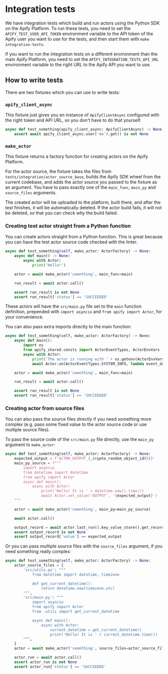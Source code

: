 Integration tests
=================

We have integration tests which build and run actors using the Python SDK on the Apify Platform.
To run these tests, you need to set the `APIFY_TEST_USER_API_TOKEN` environment variable to the API token of the Apify user you want to use for the tests,
and then start them with `make integration-tests`.

If you want to run the integration tests on a different environment than the main Apify Platform,
you need to set the `APIFY_INTEGRATION_TESTS_API_URL` environment variable to the right URL to the Apify API you want to use.

How to write tests
------------------

There are two fixtures which you can use to write tests:

### `apify_client_async`

This fixture just gives you an instance of `ApifyClientAsync` configured with the right token and API URL,
so you don't have to do that yourself.

```python
async def test_something(apify_client_async: ApifyClientAsync) -> None:
    assert await apify_client_async.user('me').get() is not None
```

### `make_actor`

This fixture returns a factory function for creating actors on the Apify Platform.

For the actor source, the fixture takes the files from `tests/integration/actor_source_base`,
builds the Apify SDK wheel from the current codebase,
and adds the actor source you passed to the fixture as an argument.
You have to pass exactly one of the `main_func`, `main_py` and `source_files` arguments.

The created actor will be uploaded to the platform, built there, and after the test finishes, it will be automatically deleted.
If the actor build fails, it will not be deleted, so that you can check why the build failed.

### Creating test actor straight from a Python function

You can create actors straight from a Python function.
This is great because you can have the test actor source code checked with the linter.

```python
async def test_something(self, make_actor: ActorFactory) -> None:
    async def main() -> None:
        async with Actor:
            print('Hello!')

    actor = await make_actor('something', main_func=main)

    run_result = await actor.call()

    assert run_result is not None
    assert run_result['status'] == 'SUCCEEDED'
```

These actors will have the `src/main.py` file set to the `main` function definition,
prepended with `import asyncio` and `from apify import Actor`, for your convenience.

You can also pass extra imports directly to the main function:

```python
async def test_something(self, make_actor: ActorFactory) -> None:
    async def main():
        import os
        from apify_shared.consts import ActorEventTypes, ActorEnvVars
        async with Actor:
            print('The actor is running with ' + os.getenv(ActorEnvVars.MEMORY_MBYTES) + 'MB of memory')
            await Actor.on(ActorEventTypes.SYSTEM_INFO, lambda event_data: print(event_data))

    actor = await make_actor('something', main_func=main)

    run_result = await actor.call()

    assert run_result is not None
    assert run_result['status'] == 'SUCCEEDED'
```

### Creating actor from source files

You can also pass the source files directly if you need something more complex
(e.g. pass some fixed value to the actor source code or use multiple source files).

To pass the source code of the `src/main.py` file directly, use the `main_py` argument to `make_actor`:

```python
async def test_something(self, make_actor: ActorFactory) -> None:
    expected_output = f'ACTOR_OUTPUT_{_crypto_random_object_id(5)}'
    main_py_source = f"""
        import asyncio
        from datetime import datetime
        from apify import Actor
        async def main():
            async with Actor:
                print('Hello! It is ' + datetime.now().time())
                await Actor.set_value('OUTPUT', '{expected_output}')
    """

    actor = await make_actor('something', main_py=main_py_source)

    await actor.call()

    output_record = await actor.last_run().key_value_store().get_record('OUTPUT')
    assert output_record is not None
    assert output_record['value'] == expected_output

```

Or you can pass multiple source files with the `source_files` argument,
if you need something really complex:

```python
async def test_something(self, make_actor: ActorFactory) -> None:
    actor_source_files = {
        'src/utils.py': """
            from datetime import datetime, timezone

            def get_current_datetime():
                return datetime.now(timezone.utc)
        """,
        'src/main.py': """
            import asyncio
            from apify import Actor
            from .utils import get_current_datetime

            async def main():
                async with Actor:
                    current_datetime = get_current_datetime()
                    print('Hello! It is ' + current_datetime.time())
        """,
    }
    actor = await make_actor('something', source_files=actor_source_files)

    actor_run = await actor.call()
    assert actor_run is not None
    assert actor_run['status'] == 'SUCCEEDED'
```

